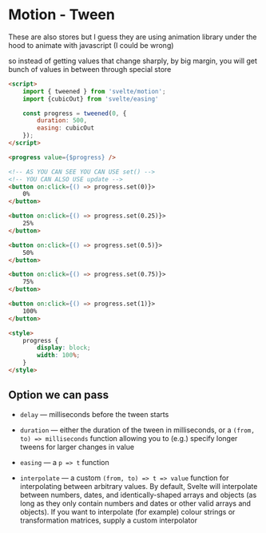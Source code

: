 # Motion - Tween

These are also stores but I guess they are using animation library under the hood to animate with javascript (I could be wrong)

so instead of getting values that change sharply, by big margin, you will get bunch of values in between through special store 

```html
<script>
	import { tweened } from 'svelte/motion';
	import {cubicOut} from 'svelte/easing'

	const progress = tweened(0, {
		duration: 500,
		easing: cubicOut
	});
</script>

<progress value={$progress} />

<!-- AS YOU CAN SEE YOU CAN USE set() -->
<!-- YOU CAN ALSO USE update -->
<button on:click={() => progress.set(0)}>
	0%
</button>

<button on:click={() => progress.set(0.25)}>
	25%
</button>

<button on:click={() => progress.set(0.5)}>
	50%
</button>

<button on:click={() => progress.set(0.75)}>
	75%
</button>

<button on:click={() => progress.set(1)}>
	100%
</button>

<style>
	progress {
		display: block;
		width: 100%;
	}
</style>

```

## Option we can pass

- `delay` — milliseconds before the tween starts

- `duration` — either the duration of the tween in milliseconds, or a `(from, to) => milliseconds` function allowing you to (e.g.) specify longer tweens for larger changes in value

- `easing` — a `p => t` function

- `interpolate` — a custom `(from, to) => t => value` function for interpolating between arbitrary values. By default, Svelte will interpolate between numbers, dates, and identically-shaped arrays and objects (as long as they only contain numbers and dates or other valid arrays and objects). If you want to interpolate (for example) colour strings or transformation matrices, supply a custom interpolator


